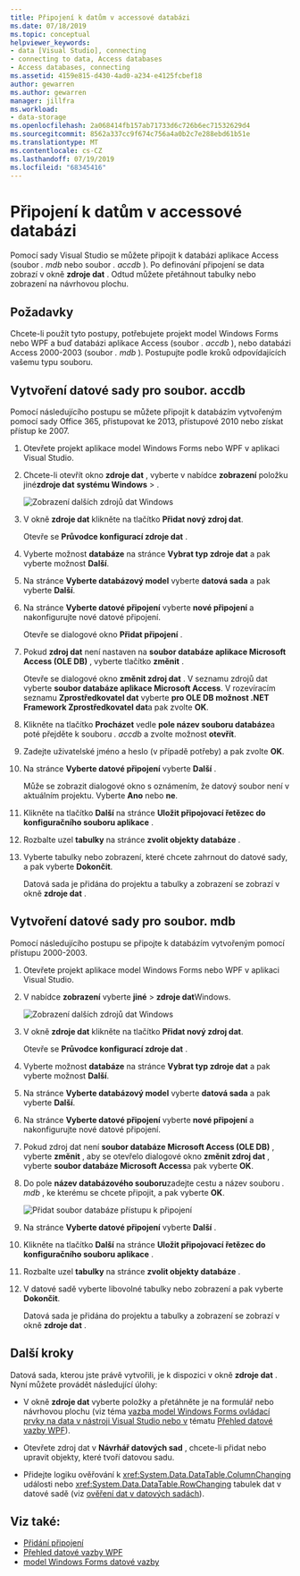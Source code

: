 ```yaml
---
title: Připojení k datům v accessové databázi
ms.date: 07/18/2019
ms.topic: conceptual
helpviewer_keywords:
- data [Visual Studio], connecting
- connecting to data, Access databases
- Access databases, connecting
ms.assetid: 4159e815-d430-4ad0-a234-e4125fcbef18
author: gewarren
ms.author: gewarren
manager: jillfra
ms.workload:
- data-storage
ms.openlocfilehash: 2a068414fb157ab71733d6c726b6ec71532629d4
ms.sourcegitcommit: 8562a337cc9f674c756a4a0b2c7e288ebd61b51e
ms.translationtype: MT
ms.contentlocale: cs-CZ
ms.lasthandoff: 07/19/2019
ms.locfileid: "68345416"
---
```

# <a name="connect-to-data-in-an-access-database"></a>Připojení k datům v accessové databázi

Pomocí sady Visual Studio se můžete připojit k databázi aplikace Access (soubor *. mdb* nebo soubor *. accdb* ). Po definování připojení se data zobrazí v okně **zdroje dat** . Odtud můžete přetáhnout tabulky nebo zobrazení na návrhovou plochu.

## <a name="prerequisites"></a>Požadavky

Chcete-li použít tyto postupy, potřebujete projekt model Windows Forms nebo WPF a buď databázi aplikace Access (soubor *. accdb* ), nebo databázi Access 2000-2003 (soubor *. mdb* ). Postupujte podle kroků odpovídajících vašemu typu souboru.

## <a name="create-a-dataset-for-an-accdb-file"></a>Vytvoření datové sady pro soubor. accdb

Pomocí následujícího postupu se můžete připojit k databázím vytvořeným pomocí sady Office 365, přistupovat ke 2013, přístupové 2010 nebo získat přístup ke 2007.

1. Otevřete projekt aplikace model Windows Forms nebo WPF v aplikaci Visual Studio.

2. Chcete-li otevřít okno **zdroje dat** , vyberte v nabídce **zobrazení** položku jiné**zdroje dat** **systému Windows** > .

   ![Zobrazení dalších zdrojů dat Windows](../data-tools/media/viewdatasources.png)

3. V okně **zdroje dat** klikněte na tlačítko **Přidat nový zdroj dat**.

   Otevře se **Průvodce konfigurací zdroje dat** .

4. Vyberte možnost **databáze** na stránce **Vybrat typ zdroje dat** a pak vyberte možnost **Další**.

5. Na stránce **Vyberte databázový model** vyberte **datová sada** a pak vyberte **Další**.

6. Na stránce **Vyberte datové připojení** vyberte **nové připojení** a nakonfigurujte nové datové připojení.

   Otevře se dialogové okno **Přidat připojení** .

7. Pokud **zdroj dat** není nastaven na **soubor databáze aplikace Microsoft Access (OLE DB)** , vyberte tlačítko **změnit** .

   Otevře se dialogové okno **změnit zdroj dat** . V seznamu zdrojů dat vyberte **soubor databáze aplikace Microsoft Access**. V rozevíracím seznamu **Zprostředkovatel dat** vyberte **pro OLE DB možnost .NET Framework Zprostředkovatel dat**a pak zvolte **OK**.

8. Klikněte na tlačítko **Procházet** vedle **pole název souboru databáze**a poté přejděte k souboru *. accdb* a zvolte možnost **otevřít**.

9. Zadejte uživatelské jméno a heslo (v případě potřeby) a pak zvolte **OK**.

10. Na stránce **Vyberte datové připojení** vyberte **Další** .

    Může se zobrazit dialogové okno s oznámením, že datový soubor není v aktuálním projektu. Vyberte **Ano** nebo **ne**.

11. Klikněte na tlačítko **Další** na stránce **Uložit připojovací řetězec do konfiguračního souboru aplikace** .

12. Rozbalte uzel **tabulky** na stránce **zvolit objekty databáze** .

13. Vyberte tabulky nebo zobrazení, které chcete zahrnout do datové sady, a pak vyberte **Dokončit**.

    Datová sada je přidána do projektu a tabulky a zobrazení se zobrazí v okně **zdroje dat** .

## <a name="create-a-dataset-for-an-mdb-file"></a>Vytvoření datové sady pro soubor. mdb

Pomocí následujícího postupu se připojte k databázím vytvořeným pomocí přístupu 2000-2003.

1. Otevřete projekt aplikace model Windows Forms nebo WPF v aplikaci Visual Studio.

2. V nabídce **zobrazení** vyberte **jiné** > **zdroje dat**Windows.

   ![Zobrazení dalších zdrojů dat Windows](../data-tools/media/viewdatasources.png)

3. V okně **zdroje dat** klikněte na tlačítko **Přidat nový zdroj dat**.

    Otevře se **Průvodce konfigurací zdroje dat** .

4. Vyberte možnost **databáze** na stránce **Vybrat typ zdroje dat** a pak vyberte možnost **Další**.

5. Na stránce **Vyberte databázový model** vyberte **datová sada** a pak vyberte **Další**.

6. Na stránce **Vyberte datové připojení** vyberte **nové připojení** a nakonfigurujte nové datové připojení.

7. Pokud zdroj dat není **soubor databáze Microsoft Access (OLE DB)** , vyberte **změnit** , aby se otevřelo dialogové okno **změnit zdroj dat** , vyberte **soubor databáze Microsoft Access**a pak vyberte **OK**.

8. Do pole **název databázového souboru**zadejte cestu a název souboru *. mdb* , ke kterému se chcete připojit, a pak vyberte **OK**.

   ![Přidat soubor databáze přístupu k připojení](../data-tools/media/add-connection-access-db.png)

9. Na stránce **Vyberte datové připojení** vyberte **Další** .

10. Klikněte na tlačítko **Další** na stránce **Uložit připojovací řetězec do konfiguračního souboru aplikace** .

11. Rozbalte uzel **tabulky** na stránce **zvolit objekty databáze** .

12. V datové sadě vyberte libovolné tabulky nebo zobrazení a pak vyberte **Dokončit**.

    Datová sada je přidána do projektu a tabulky a zobrazení se zobrazí v okně **zdroje dat** .

## <a name="next-steps"></a>Další kroky

Datová sada, kterou jste právě vytvořili, je k dispozici v okně **zdroje dat** . Nyní můžete provádět následující úlohy:

- V okně **zdroje dat** vyberte položky a přetáhněte je na formulář nebo návrhovou plochu (viz téma [vazba model Windows Forms ovládací prvky na data v nástroji Visual Studio nebo v](../data-tools/bind-windows-forms-controls-to-data-in-visual-studio.md) tématu [Přehled datové vazby WPF](/dotnet/framework/wpf/data/data-binding-overview)).

- Otevřete zdroj dat v **Návrhář datových sad** , chcete-li přidat nebo upravit objekty, které tvoří datovou sadu.

- Přidejte logiku ověřování k <xref:System.Data.DataTable.ColumnChanging> události nebo <xref:System.Data.DataTable.RowChanging> tabulek dat v datové sadě (viz [ověření dat v datových sadách](../data-tools/validate-data-in-datasets.md)).

## <a name="see-also"></a>Viz také:

- [Přidání připojení](../data-tools/add-new-connections.md)
- [Přehled datové vazby WPF](/dotnet/framework/wpf/data/data-binding-overview)
- [model Windows Forms datové vazby](/dotnet/framework/winforms/data-binding-and-windows-forms)
